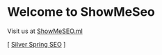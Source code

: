 # Welcome to ShowMeSeo

Visit us at <a href='http://showmeseo.ml/silver-spring-search-marketing'>ShowMeSEO.ml</a>

[ <a href='http://showmeseo.ml/'>Silver Spring SEO</a> ]

